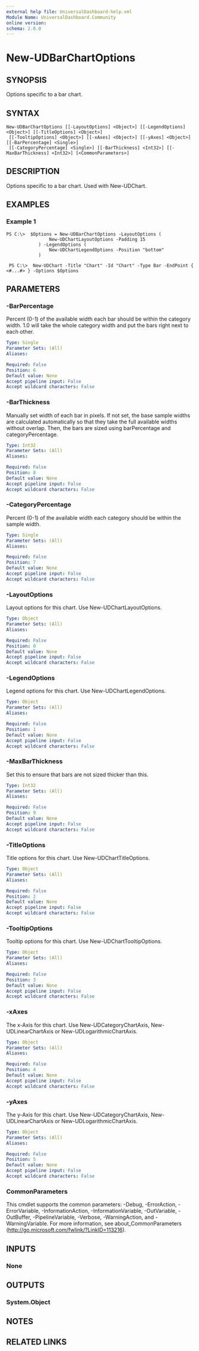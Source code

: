 ```yaml
---
external help file: UniversalDashboard-help.xml
Module Name: UniversalDashboard.Community
online version:
schema: 2.0.0
---
```


# New-UDBarChartOptions

## SYNOPSIS
Options specific to a bar chart.

## SYNTAX

```
New-UDBarChartOptions [[-LayoutOptions] <Object>] [[-LegendOptions] <Object>] [[-TitleOptions] <Object>]
 [[-TooltipOptions] <Object>] [[-xAxes] <Object>] [[-yAxes] <Object>] [[-BarPercentage] <Single>]
 [[-CategoryPercentage] <Single>] [[-BarThickness] <Int32>] [[-MaxBarThickness] <Int32>] [<CommonParameters>]
```

## DESCRIPTION
Options specific to a bar chart. Used with New-UDChart. 

## EXAMPLES

### Example 1
```
PS C:\>  $Options = New-UDBarChartOptions -LayoutOptions (
                New-UDChartLayoutOptions -Padding 15
            ) -LegendOptions (
                New-UDChartLegendOptions -Position "bottom" 
            ) 
            
 PS C:\>  New-UDChart -Title "Chart" -Id "Chart" -Type Bar -EndPoint { <#...#> } -Options $Options
```

## PARAMETERS

### -BarPercentage
Percent (0-1) of the available width each bar should be within the category width. 1.0 will take the whole category width and put the bars right next to each other.

```yaml
Type: Single
Parameter Sets: (All)
Aliases:

Required: False
Position: 6
Default value: None
Accept pipeline input: False
Accept wildcard characters: False
```

### -BarThickness
Manually set width of each bar in pixels. If not set, the base sample widths are calculated automatically so that they take the full available widths without overlap. Then, the bars are sized using barPercentage and categoryPercentage.

```yaml
Type: Int32
Parameter Sets: (All)
Aliases:

Required: False
Position: 8
Default value: None
Accept pipeline input: False
Accept wildcard characters: False
```

### -CategoryPercentage
Percent (0-1) of the available width each category should be within the sample width. 

```yaml
Type: Single
Parameter Sets: (All)
Aliases:

Required: False
Position: 7
Default value: None
Accept pipeline input: False
Accept wildcard characters: False
```

### -LayoutOptions
Layout options for this chart. Use New-UDChartLayoutOptions.

```yaml
Type: Object
Parameter Sets: (All)
Aliases:

Required: False
Position: 0
Default value: None
Accept pipeline input: False
Accept wildcard characters: False
```

### -LegendOptions
Legend options for this chart. Use New-UDChartLegendOptions.

```yaml
Type: Object
Parameter Sets: (All)
Aliases:

Required: False
Position: 1
Default value: None
Accept pipeline input: False
Accept wildcard characters: False
```

### -MaxBarThickness
Set this to ensure that bars are not sized thicker than this.

```yaml
Type: Int32
Parameter Sets: (All)
Aliases:

Required: False
Position: 9
Default value: None
Accept pipeline input: False
Accept wildcard characters: False
```

### -TitleOptions
Title options for this chart. Use New-UDChartTitleOptions.

```yaml
Type: Object
Parameter Sets: (All)
Aliases:

Required: False
Position: 2
Default value: None
Accept pipeline input: False
Accept wildcard characters: False
```

### -TooltipOptions
Tooltip options for this chart. Use New-UDChartTooltipOptions.

```yaml
Type: Object
Parameter Sets: (All)
Aliases:

Required: False
Position: 3
Default value: None
Accept pipeline input: False
Accept wildcard characters: False
```

### -xAxes
The x-Axis for this chart. Use New-UDCategoryChartAxis, New-UDLinearChartAxis or New-UDLogarithmicChartAxis.

```yaml
Type: Object
Parameter Sets: (All)
Aliases:

Required: False
Position: 4
Default value: None
Accept pipeline input: False
Accept wildcard characters: False
```

### -yAxes
The y-Axis for this chart. Use New-UDCategoryChartAxis, New-UDLinearChartAxis or New-UDLogarithmicChartAxis.

```yaml
Type: Object
Parameter Sets: (All)
Aliases:

Required: False
Position: 5
Default value: None
Accept pipeline input: False
Accept wildcard characters: False
```

### CommonParameters
This cmdlet supports the common parameters: -Debug, -ErrorAction, -ErrorVariable, -InformationAction, -InformationVariable, -OutVariable, -OutBuffer, -PipelineVariable, -Verbose, -WarningAction, and -WarningVariable. For more information, see about_CommonParameters (http://go.microsoft.com/fwlink/?LinkID=113216).

## INPUTS

### None

## OUTPUTS

### System.Object

## NOTES

## RELATED LINKS
